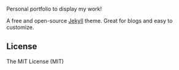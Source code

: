 Personal portfolio to display my work!

A free and open-source [Jekyll](http://jekyllrb.com) theme. Great for blogs and easy to customize.

## License
The MIT License (MIT)
